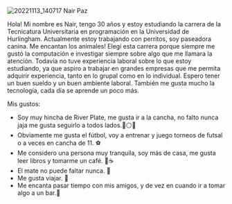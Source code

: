 ![20221113_140717](https://github.com/user-attachments/assets/ee9db479-6311-4575-a3a2-8deeb81be7d1)
Nair Paz

Hola! Mi nombre es Nair, tengo 30 años y estoy estudiando la carrera de la Tecnicatura Universitaria en programación en la Universidad de Hurlingham. Actualmente
estoy trabajando con perritos, soy paseadora canina. Me encantan los animales!
Elegí esta carrera porque siempre me gustó la computación e investigar siempre sobre algo que me llamara la atención. 
Todavía no tuve experiencia laboral sobre lo que estoy estudiando, ya que aspiro a trabajar en grandes empresas que me permita adquirir experiencia, 
tanto en lo grupal como en lo individual. Espero tener un buen sueldo y un buen ambiente laboral. También me gusta mucho la tecnología, cada día se aprende un poco más. 


Mis gustos:
* Soy muy hincha de River Plate, me gusta ir a la cancha, no falto nunca jaja me gusta seguirlo a todos lados.🔴⚪🔴
* Obviamente me gusta el fútbol, voy a entrenar y juego torneos de futsal o a veces en cancha de 11. ⚽
* Me considero una persona muy tranquila, soy más de casa, me gusta leer libros y tomarme un café. 📖☕
* El mate no puede faltar nunca. 🧉
* Me gusta viajar. 🛫
* Me encanta pasar tiempo con mis amigos, y de vez en cuando ir a tomar algo a un bar.🍻
  




